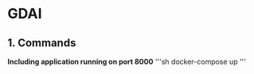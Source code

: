 # GDAI

## 1. Commands

**Including application running on port 8000** 
'''sh
docker-compose up 
'''